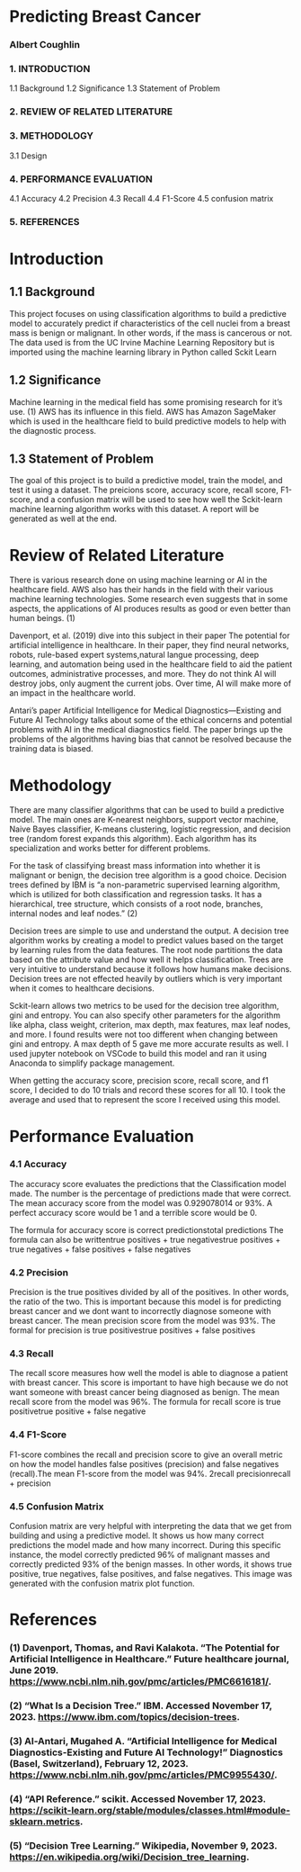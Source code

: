 # Predicting Breast Cancer
### Albert Coughlin




### 1. INTRODUCTION 										
1.1 Background 
1.2 Significance 
1.3 Statement of Problem 
### 2. REVIEW OF RELATED LITERATURE 
### 3. METHODOLOGY 
3.1  Design 
### 4. PERFORMANCE EVALUATION 
4.1 Accuracy 
4.2 Precision 
4.3 Recall 
4.4 F1-Score 
4.5 confusion matrix
### 5. REFERENCES 








# Introduction
## 1.1 Background
This project focuses on using classification algorithms to build a predictive model to accurately predict if characteristics of the cell nuclei from a breast mass is benign or malignant. In other words, if the mass is cancerous or not. The data used is from the UC Irvine Machine Learning Repository but is imported using the machine learning library in Python called Sckit Learn

## 1.2 Significance
Machine learning in the medical field has some promising research for it’s use. (1)  AWS has its influence in this field. AWS has Amazon SageMaker which is used in the healthcare field to build predictive models to help with the diagnostic process.

## 1.3 Statement of Problem
The goal of this project is to build a predictive model, train the model, and test it using a dataset. The preicions score, accuracy score, recall score, F1-score, and a confusion matrix will be used to see how well the Sckit-learn machine learning algorithm works with this dataset. A report will be generated as well at the end. 












# Review of Related Literature
There is various research done on using machine learning or AI in the healthcare field. AWS also has their hands in the field with their various machine learning technologies. Some research even suggests that in some aspects, the applications of AI produces results as good or even better than human beings. (1)

Davenport, et al. (2019) dive into this subject in their paper The potential for artificial intelligence in healthcare. In their paper, they find neural networks, robots, rule-based expert systems,natural langue processing, deep learning, and automation being used in the healthcare field to aid the patient outcomes, administrative processes, and more. They do not think AI will destroy jobs, only augment the current jobs. Over time, AI will make more of an impact in the healthcare world. 

Antari’s paper Artificial Intelligence for Medical Diagnostics—Existing and Future AI Technology talks about some of the ethical concerns and potential problems with AI in the medical diagnostics field. The paper brings up the problems of the algorithms having bias that cannot be resolved because the training data is biased.















# Methodology
There are many classifier algorithms that can be used to build a predictive model. The main ones are K-nearest neighbors, support vector machine, Naive Bayes classifier, K-means clustering, logistic regression, and decision tree (random forest expands this algorithm). Each algorithm has its specialization and works better for different problems.

For the task of classifying breast mass information into whether it is malignant or benign, the decision tree algorithm is a good choice. Decision trees defined by IBM is “a non-parametric supervised learning algorithm, which is utilized for both classification and regression tasks. It has a hierarchical, tree structure, which consists of a root node, branches, internal nodes and leaf nodes.” (2)

Decision trees are simple to use and understand the output. A decision tree algorithm works by creating a model to predict values based on the target by learning rules from the data features. The root node partitions the data based on the attribute value and how well it helps classification. Trees are very intuitive to understand because it follows how humans make decisions.  Decision trees are not effected heavily by outliers which is very important when it comes to healthcare decisions. 

Sckit-learn allows two metrics to be used for the decision tree algorithm, gini and entropy. You can also specify other parameters for the algorithm like alpha, class weight, criterion, max depth, max features, max leaf nodes, and more. I found results were not too different when changing between gini and entropy. A max depth of 5 gave me more accurate results as well. I used jupyter notebook on VSCode to build this model and ran it using Anaconda to simplify package management. 

When getting the accuracy score, precision score, recall score, and f1 score, I decided to do 10 trials and record these scores for all 10. I took the average and used that to represent the score I received using this model.















# Performance Evaluation
### 4.1 Accuracy 
The accuracy score evaluates the predictions that the Classification model made. The number is the percentage of predictions made that were correct. The mean accuracy score from the model was 0.929078014 or  93%. A perfect accuracy score would be 1 and a terrible score would be 0. 

The formula for accuracy score is  correct predictionstotal predictions 
The formula can also be writtentrue positives + true negativestrue positives + true negatives + false positives + false negatives

### 4.2 Precision 
Precision is the true positives divided by all of the positives. In other words, the ratio of the two. This is important because this model is for predicting breast cancer and we dont want to incorrectly diagnose someone with breast cancer. The mean precision score from the model was 93%. 
The formal for precision is true positivestrue positives + false positives

### 4.3 Recall 
The recall score measures how well the model is able to diagnose a patient with breast cancer. This score is important to have high because we do not want someone with breast cancer being diagnosed as benign. The mean recall score from the model was 96%.
The formula for recall score is true positivetrue positive + false negative
### 4.4 F1-Score 
F1-score combines the recall and precision score to give an overall metric on how the model handles false positives (precision) and false negatives (recall).The mean F1-score from the model was 94%.
 2recall  precisionrecall + precision

### 4.5 Confusion Matrix
Confusion matrix are very helpful with interpreting the data that we get from building and using a predictive model. It shows us how many correct predictions the model made and how many incorrect. During this specific instance, the model correctly predicted 96% of malignant masses and correctly predicted 93% of the benign masses. In other words, it shows true positive, true negatives, false positives, and false negatives. This image was generated with the confusion matrix plot function.








# References
### (1) Davenport, Thomas, and Ravi Kalakota. “The Potential for Artificial Intelligence in Healthcare.” Future healthcare journal, June 2019. https://www.ncbi.nlm.nih.gov/pmc/articles/PMC6616181/. 

### (2) “What Is a Decision Tree.” IBM. Accessed November 17, 2023. https://www.ibm.com/topics/decision-trees. 
### (3) Al-Antari, Mugahed A. “Artificial Intelligence for Medical Diagnostics-Existing and Future AI Technology!” Diagnostics (Basel, Switzerland), February 12, 2023. https://www.ncbi.nlm.nih.gov/pmc/articles/PMC9955430/. 
### (4) “API Reference.” scikit. Accessed November 17, 2023. https://scikit-learn.org/stable/modules/classes.html#module-sklearn.metrics. 
### (5) “Decision Tree Learning.” Wikipedia, November 9, 2023. https://en.wikipedia.org/wiki/Decision_tree_learning. 
